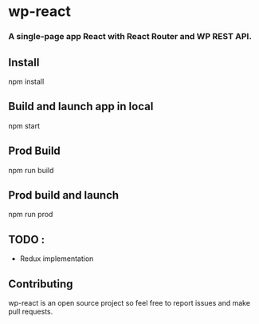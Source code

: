 # wp-react
### A single-page app React with React Router and WP REST API.

## Install
npm install

## Build and launch app in local
npm start

## Prod Build
npm run build

## Prod build and launch
npm run prod

## TODO :
* Redux implementation


## Contributing
wp-react is an open source project so feel free to report issues and make pull requests.



